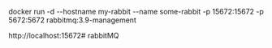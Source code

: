 docker run -d --hostname my-rabbit --name some-rabbit -p 15672:15672 -p 5672:5672 rabbitmq:3.9-management

http://localhost:15672#   r a b b i t M Q  
 